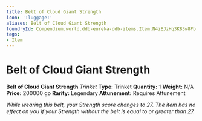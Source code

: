 ```yaml
---
title: Belt of Cloud Giant Strength
icon: ':luggage:'
aliases: Belt of Cloud Giant Strength
foundryId: Compendium.world.ddb-eureka-ddb-items.Item.N4iEJzHq3K83w8Pb
tags:
- Item
---
```


# Belt of Cloud Giant Strength

**Belt of Cloud Giant Strength**
_Trinket_
**Type:** Trinket
**Quantity:** 1
**Weight:** N/A
**Price:** 200000 gp
**Rarity:** Legendary
**Attunement:** Requires Attunement

*While wearing this belt, your Strength score changes to 27. The item has no effect on you if your Strength without the belt is equal to or greater than 27.*